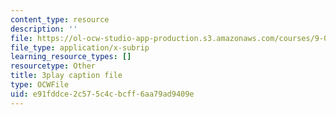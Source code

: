 ```yaml
---
content_type: resource
description: ''
file: https://ol-ocw-studio-app-production.s3.amazonaws.com/courses/9-00-introduction-to-psychology-fall-2004/e91fddce2c575c4cbcff6aa79ad9409e_10490.vtt
file_type: application/x-subrip
learning_resource_types: []
resourcetype: Other
title: 3play caption file
type: OCWFile
uid: e91fddce-2c57-5c4c-bcff-6aa79ad9409e
---
```

